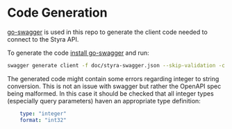 # Code Generation

[go-swagger](https://github.com/go-swagger/go-swagger) is used in this repo to generate the client code needed to connect to the Styra API.

To generate the code [install go-swagger](https://goswagger.io/install.html) and run:

```bash
swagger generate client -f doc/styra-swagger.json --skip-validation -c pkg/client -m pkg/client/models --default-scheme=https
```

The generated code might contain some errors regarding integer to string conversion. This is not an issue with swagger but rather the OpenAPI spec being malformed. In this case it should be checked that all integer types (especially query parameters) haven an appropriate type definition:

```yaml 
    type: "integer"
    format: "int32"
```

